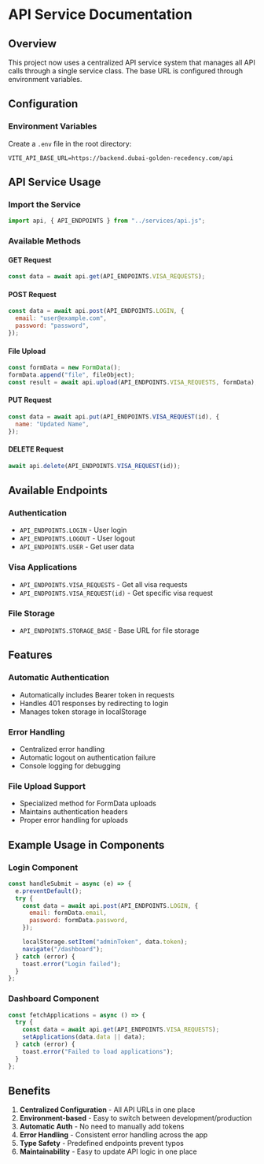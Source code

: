 # API Service Documentation

## Overview

This project now uses a centralized API service system that manages all API calls through a single service class. The base URL is configured through environment variables.

## Configuration

### Environment Variables

Create a `.env` file in the root directory:

```env
VITE_API_BASE_URL=https://backend.dubai-golden-recedency.com/api
```

## API Service Usage

### Import the Service

```javascript
import api, { API_ENDPOINTS } from "../services/api.js";
```

### Available Methods

#### GET Request

```javascript
const data = await api.get(API_ENDPOINTS.VISA_REQUESTS);
```

#### POST Request

```javascript
const data = await api.post(API_ENDPOINTS.LOGIN, {
  email: "user@example.com",
  password: "password",
});
```

#### File Upload

```javascript
const formData = new FormData();
formData.append("file", fileObject);
const result = await api.upload(API_ENDPOINTS.VISA_REQUESTS, formData);
```

#### PUT Request

```javascript
const data = await api.put(API_ENDPOINTS.VISA_REQUEST(id), {
  name: "Updated Name",
});
```

#### DELETE Request

```javascript
await api.delete(API_ENDPOINTS.VISA_REQUEST(id));
```

## Available Endpoints

### Authentication

- `API_ENDPOINTS.LOGIN` - User login
- `API_ENDPOINTS.LOGOUT` - User logout
- `API_ENDPOINTS.USER` - Get user data

### Visa Applications

- `API_ENDPOINTS.VISA_REQUESTS` - Get all visa requests
- `API_ENDPOINTS.VISA_REQUEST(id)` - Get specific visa request

### File Storage

- `API_ENDPOINTS.STORAGE_BASE` - Base URL for file storage

## Features

### Automatic Authentication

- Automatically includes Bearer token in requests
- Handles 401 responses by redirecting to login
- Manages token storage in localStorage

### Error Handling

- Centralized error handling
- Automatic logout on authentication failure
- Console logging for debugging

### File Upload Support

- Specialized method for FormData uploads
- Maintains authentication headers
- Proper error handling for uploads

## Example Usage in Components

### Login Component

```javascript
const handleSubmit = async (e) => {
  e.preventDefault();
  try {
    const data = await api.post(API_ENDPOINTS.LOGIN, {
      email: formData.email,
      password: formData.password,
    });

    localStorage.setItem("adminToken", data.token);
    navigate("/dashboard");
  } catch (error) {
    toast.error("Login failed");
  }
};
```

### Dashboard Component

```javascript
const fetchApplications = async () => {
  try {
    const data = await api.get(API_ENDPOINTS.VISA_REQUESTS);
    setApplications(data.data || data);
  } catch (error) {
    toast.error("Failed to load applications");
  }
};
```

## Benefits

1. **Centralized Configuration** - All API URLs in one place
2. **Environment-based** - Easy to switch between development/production
3. **Automatic Auth** - No need to manually add tokens
4. **Error Handling** - Consistent error handling across the app
5. **Type Safety** - Predefined endpoints prevent typos
6. **Maintainability** - Easy to update API logic in one place
